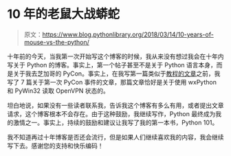 # 10 年的老鼠大战蟒蛇

> 原文：<https://www.blog.pythonlibrary.org/2018/03/14/10-years-of-mouse-vs-the-python/>

十年前的今天，当我第一次开始写这个博客的时候，我从来没有想过我会在十年内写关于 Python 的博客。事实上，第一个帖子甚至不是关于 Python 语言本身，而是关于我去芝加哥的 PyCon。事实上，在我写第一篇类似于[教程的文章](https://www.blog.pythonlibrary.org/2008/04/03/reading-openvpn-status-data-with-python/)之前，我写了 7 篇关于第一次 PyCon 事件的文章，那篇文章恰好是关于使用 wxPython 和 PyWin32 读取 OpenVPN 状态的。

坦白地说，如果没有一些读者联系我，告诉我这个博客有多么有用，或者提出文章请求，这个博客根本不会存在。由于这种鼓励，我继续写作，Python 最终成为我的激情之一。事实上，持续的鼓励和建议让我写了我的第一本书，Python 101。

我不知道再过十年博客是否还会流行，但是如果人们继续喜欢我的内容，我会继续写下去。感谢您的支持和快乐编码！